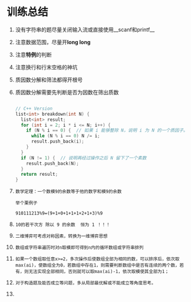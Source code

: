 

# 训练总结 

1. 没有字符串的题尽量关闭输入流或直接使用__scanf和printf__

2. 注意数据范围，尽量开**long long**

3. 注意**特例**的判断

4. 注意换行和行末空格的神坑

5. 质因数分解和筛法都得开根号

6. 质因数分解需要先判断是否为因数在筛出质数

   ```c++
   
   // C++ Version
   list<int> breakdown(int N) {
     list<int> result;
     for (int i = 2; i * i <= N; i++) {
       if (N % i == 0) {  // 如果 i 能够整除 N，说明 i 为 N 的一个质因子。
         while (N % i == 0) N /= i;
         result.push_back(i);
       }
     }
     if (N != 1) {  // 说明再经过操作之后 N 留下了一个素数
       result.push_back(N);
     }
     return result;
   }
   
   ```

7. ```
   数学定理：一个数模9的余数等于他的数字和模9的余数
   
   举个栗例子
   
   910111213%9=(9+1+0+1+1+1+2+1+3)%9
   ```

8. ```
   10的若干次方 除以 9 的余数  恒为 1 ！！！
   ```

9. ```
   二维博弈可考虑对称因素，转换为一维博弈思想
   ```

10. ```
    数组或字符串遍历时对n取模即可得到n内的循环数组或字符串排列
    ```

11. ```
    如果一个数组取任意x>=2，多次操作后使数组全部为相同的数，可以排序后，依次取max(ai)，使数组全为0，若数组中存在1，则需要判断数组中是否有连续的两个数，若有，则无法实现全部相同，否则就可以取max(ai)-1，依次取模使其全部为1；
    ```

12. ```
    对于构造题及能否成立等问题，多从局部最优解或不能成立等角度思考。
    
    ```

13. 



